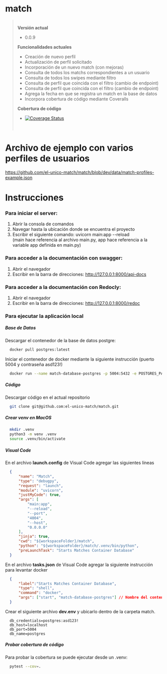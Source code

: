 # match

> \
> __Versión actual__
> * 0.0.9
> 
> __Funcionalidades actuales__
> * Creación de nuevo perfil
> * Actualización de perfil solicitado
> * Incorporación de un nuevo match (con mejoras)
> * Consulta de todos los matchs correspondientes a un usuario
> * Consulta de todos los swipes mediante filtro
> * Consulta de perfil que coincida con el filtro (cambio de endpoint) 
> * Consulta de perfil que coincida con el filtro (cambio de endpoint)
> * Agrega la fecha en que se registra un match en la base de datos
> * Incorpora cobertura de código mediante Coveralls
>
> __Cobertura de código__
> * [![Coverage Status](https://coveralls.io/repos/github/el-unico-match/match/badge.svg?branch=dev)](https://coveralls.io/github/el-unico-match/match?branch=dev)
>
> <br/>

# Archivo de ejemplo con varios perfiles de usuarios
https://github.com/el-unico-match/match/blob/dev/data/match-profiles-example.json

# Instrucciones

### Para iniciar el server: 
  1) Abrir la consola de comandos
  2) Navegar hasta la ubicación donde se encuentra el proyecto
  3) Escribir el siguiente comando: uvicorn main:app --reload <br />
     (main hace referencia al archivo main.py, app hace referencia a la variable app definida en main.py)
	 
### Para acceder a la documentación con swagger: 
  1) Abrir el navegador
  2) Escribir en la barra de direcciones: http://127.0.0.1:8000/api-docs 
  
### Para acceder a la documentación con Redocly: 
  1) Abrir el navegador
  2) Escribir en la barra de direcciones: http://127.0.0.1:8000/redoc 
  
### Para ejecutar la aplicación local

##### Base de Datos
Descargar el contenedor de la base de datos postgre:
```bash
  docker pull postgres:latest
```

Iniciar el contenedor de docker mediante la siguiente instrucción (puerto 5004 y contraseña asd123!)
```bash
  docker run --name match-database-postgres -p 5004:5432 -e POSTGRES_PASSWORD=asd123!
```

##### Código

Descargar código en el actual repositorio
```bash
  git clone git@github.com:el-unico-match/match.git
```

##### Crear venv en MacOS
```bash
  mkdir .venv
  python3 -m venv .venv
  source .venv/bin/activate
```

##### Visual Code

En el archivo **launch.config** de Visual Code agregar las siguientes líneas

```json
  {
      "name": "Match",
      "type": "debugpy",
      "request": "launch",
      "module": "uvicorn",
      "justMyCode": true,
      "args": [
          "main:app",
          "--reload",
          "--port",
          "4004",
          "--host",
          "0.0.0.0"
      ],
      "jinja": true,
      "cwd": "${workspaceFolder}/match",
      "python": "${workspaceFolder}/match/.venv/bin/python",
      "preLaunchTask": "Starts Matches Container Database"
  }
```

En el archivo **tasks.json** de Visual Code agregar la siguiente instrucción para levantar docker
```json
  {
      "label":"Starts Matches Container Database",
      "type": "shell",
      "command": "docker",
      "args": ["start", "match-database-postgres"] // Nombre del contenedor
  }
```

Crear el siguiente archivo **dev.env** y ubicarlo dentro de la carpeta match. 
```
  db_credentials=postgres:asd123!
  db_host=localhost
  db_port=5004
  db_name=postgres
```

##### Probar cobertura de código
Para probar la cobertura se puede ejecutar desde un .venv:
```bash
  pytest --cov=. 
```
